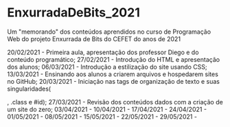 # EnxurradaDeBits_2021
Um "memorando" dos conteúdos aprendidos no curso de Programação Web do projeto Enxurrada de Bits do CEFET do anos de 2021

20/02/2021 - Primeira aula, apresentação dos professor Diego e do conteúdo programático;
27/02/2021 - Introdução do HTML e apresentação dos alunos;
06/03/2021 - Introdução a estilização do site usando CSS;
13/03/2021 - Ensinando aos alunos a criarem arquivos e hospedarem sites no GitHub;
20/03/2021 - Iniciação nas tags de organização de texto e suas singularidades(<div>, <span> .class e #id);
27/03/2021 - Revisão dos conteúdos dados com a criação de um site do zero;
03/04/2021 - 
10/04/2021 - 
17/04/2021 - 
24/04/2021 - 
01/05/2021 - 
08/05/2021 - 
15/05/2021 - 
22/05/2021 - 
29/05/2021 - 
